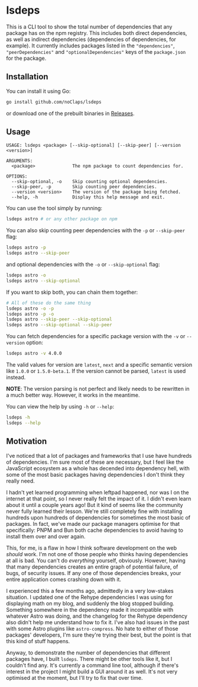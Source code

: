 # lsdeps

This is a CLI tool to show the total number of dependencies that any package has on the npm registry. This includes both direct dependencies, as well as indirect dependencies (dependencies of dependencies, for example). It currently includes packages listed in the `"dependencies"`, `"peerDependencies"` and `"optionalDependencies"` keys of the `package.json` for the package.

## Installation

You can install it using Go:

```sh
go install github.com/noClaps/lsdeps
```

or download one of the prebuilt binaries in [Releases](https://github.com/noClaps/lsdeps/releases).

## Usage

```
USAGE: lsdeps <package> [--skip-optional] [--skip-peer] [--version <version>]

ARGUMENTS:
  <package>              The npm package to count dependencies for.

OPTIONS:
  --skip-optional, -o    Skip counting optional dependencies.
  --skip-peer, -p        Skip counting peer dependencies.
  --version <version>    The version of the package being fetched.
  --help, -h             Display this help message and exit.
```

You can use the tool simply by running:

```sh
lsdeps astro # or any other package on npm
```

You can also skip counting peer dependencies with the `-p` or `--skip-peer` flag:

```sh
lsdeps astro -p
lsdeps astro --skip-peer
```

and optional dependencies with the `-o` or `--skip-optional` flag:

```sh
lsdeps astro -o
lsdeps astro --skip-optional
```

If you want to skip both, you can chain them together:

```sh
# All of these do the same thing
lsdeps astro -o -p
lsdeps astro -p -o
lsdeps astro --skip-peer --skip-optional
lsdeps astro --skip-optional --skip-peer
```

You can fetch dependencies for a specific package version with the `-v` or `--version` option:

```sh
lsdeps astro -v 4.0.0
```

The valid values for version are `latest`, `next` and a specific semantic version like `1.0.0` or `1.5.0-beta.1`. If the version cannot be parsed, `latest` is used instead.

**NOTE**: The version parsing is not perfect and likely needs to be rewritten in a much better way. However, it works in the meantime.

You can view the help by using `-h` or `--help`:

```sh
lsdeps -h
lsdeps --help
```

## Motivation

I've noticed that a lot of packages and frameworks that I use have hundreds of dependencies. I'm sure most of these are necessary, but I feel like the JavaScript ecosystem as a whole has decended into dependency hell, with some of the most basic packages having dependencies I don't think they really need.

I hadn't yet learned programming when leftpad happened, nor was I on the internet at that point, so I never really felt the impact of it. I didn't even learn about it until a couple years ago! But it kind of seems like the community never fully learned their lesson. We're still completely fine with installing hundreds upon hundreds of dependencies for sometimes the most basic of packages. In fact, we've made our package managers optimise for that specifically: PNPM and Bun both cache dependencies to avoid having to install them over and over again.

This, for me, is a flaw in how I think software development on the web _should_ work. I'm not one of those people who thinks having dependencies at all is bad. You can't do _everything_ yourself, obviously. However, having that many dependencies creates an entire graph of potential failure, of bugs, of security issues. If any one of those dependencies breaks, your entire application comes crashing down with it.

I experienced this a few months ago, admittedly in a very low-stakes situation. I updated one of the Rehype dependencies I was using for displaying math on my blog, and suddenly the blog stopped building. Something somewhere in the dependency made it incompatible with whatever Astro was doing, and the changelog for the Rehype dependency also didn't help me understand how to fix it. I've also had issues in the past with some Astro plugins like `astro-compress`. No hate to either of those packages' developers, I'm sure they're trying their best, but the point is that this kind of stuff happens.

Anyway, to demonstrate the number of dependencies that different packages have, I built `lsdeps`. There might be other tools like it, but I couldn't find any. It's currently a command line tool, although if there's interest in the project I might build a GUI around it as well. It's not very optimised at the moment, but I'll try to fix that over time.

